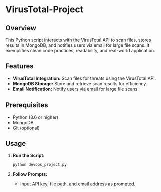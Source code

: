 # VirusTotal-Project

## Overview

This Python script interacts with the VirusTotal API to scan files, stores results in MongoDB, and notifies users via email for large file scans. It exemplifies clean code practices, readability, and real-world application.

## Features

- **VirusTotal Integration:** Scan files for threats using the VirusTotal API.
- **MongoDB Storage:** Store and retrieve scan results for efficiency.
- **Email Notification:** Notify users via email for large file scans.

## Prerequisites

- Python (3.6 or higher)
- MongoDB
- Git (optional)

## Usage

1. **Run the Script:**

    ```bash
    python devops_project.py
    ```

2. **Follow Prompts:**

    - Input API key, file path, and email address as prompted.
